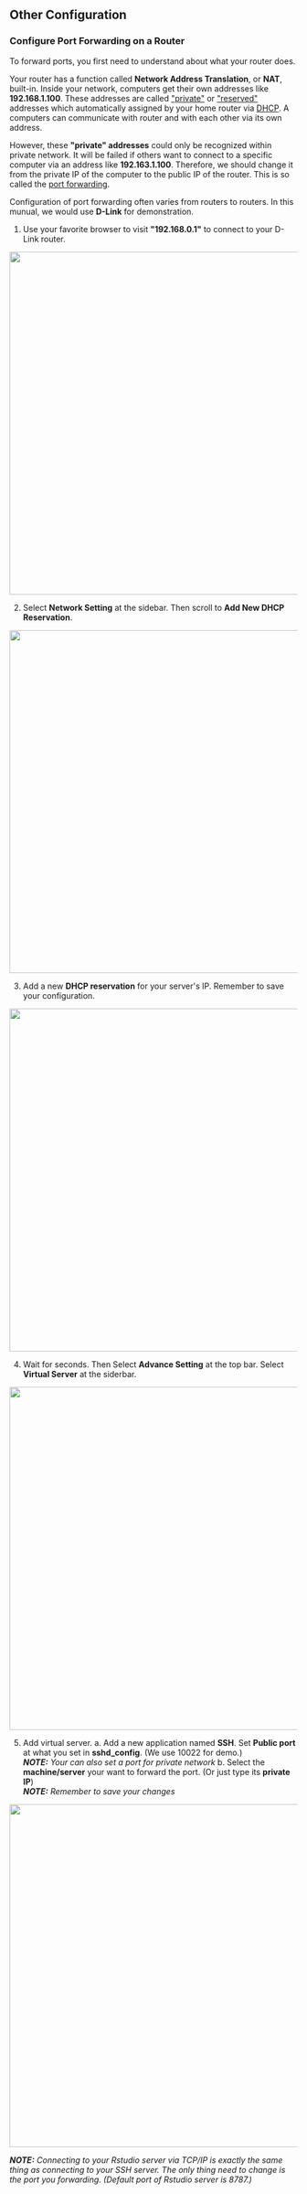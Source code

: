 ## Other Configuration

### Configure Port Forwarding on a Router
To forward ports, you first need to understand about what your router does.

Your router has a function called **Network Address Translation**, or **NAT**, built-in. Inside your network, computers get their own addresses like **192.168.1.100**. These addresses are called ["private"][private] or ["reserved"][reserved] addresses which automatically assigned by your home router via [DHCP][DHCP]. A computers can communicate with router and with each other via its own address.

However, these **"private" addresses** could only be recognized within private network. It will be failed if others want to connect to a specific computer via an address like **192.163.1.100**. Therefore, we should change it from the private IP of the computer to the public IP of the router. This is so called the [port forwarding][port_forwarding].

[private]: http://en.wikipedia.org/wiki/Reserved_IP_addresses
[reserved]: http://en.wikipedia.org/wiki/Private_IP_addresses#Private_IPv4_address_spaces
[DHCP]: http://en.wikipedia.org/wiki/DHCP
[port_forwarding]: https://en.wikipedia.org/wiki/Port_forwarding

Configuration of port forwarding often varies from routers to routers. In this munual, we would use **D-Link** for demonstration.

1. Use your favorite browser to visit **"192.168.0.1"** to connect to your D-Link router.

<img src="img/port_forwarding-1.png" height="600px">

2. Select **Network Setting** at the sidebar. Then scroll to **Add New DHCP Reservation**.

<img src="img/port_forwarding-2.png" height="600px">

3. Add a new **DHCP reservation** for your server's IP. Remember to save your configuration.

<img src="img/port_forwarding-3.png" height="600px">

4. Wait for seconds. Then Select **Advance Setting** at the top bar. Select **Virtual Server** at the siderbar.

<img src="img/port_forwarding-4.png" height="600px">

5. Add virtual server.
    a. Add a new application named **SSH**. Set **Public port** at what you set in **sshd_config**. (We use 10022 for demo.)   
    _**NOTE:** Your can also set a port for private network_
    b. Select the **machine/server** your want to forward the port. (Or just type its **private IP**)  
    _**NOTE:** Remember to save your changes_  

<img src="img/port_forwarding-5.gif" height="600px">

_**NOTE:** Connecting to your Rstudio server via TCP/IP is exactly the same thing as connecting to your SSH server. The only thing need to change is the port you forwarding. (Default port of Rstudio server is 8787.)_

